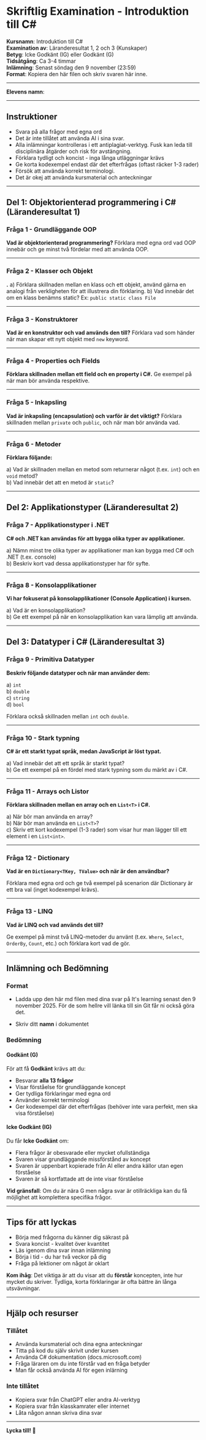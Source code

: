 # Skriftlig Examination - Introduktion till C#

**Kursnamn**: Introduktion till C#  
**Examination av**: Läranderesultat 1, 2 och 3 (Kunskaper)  
**Betyg**: Icke Godkänt (IG) eller Godkänt (G)  
**Tidsåtgång**: Ca 3-4 timmar  
**Inlämning**: Senast söndag den 9 november (23:59)  
**Format**: Kopiera den här filen och skriv svaren här inne.

---

**Elevens namn**:

---

## Instruktioner

- Svara på alla frågor med egna ord
- Det är inte tillåtet att använda AI i sina svar.
- Alla inlämningar kontrolleras i ett antiplagiat-verktyg. Fusk kan leda till disciplinära åtgärder och risk för avstängning.
- Förklara tydligt och koncist - inga långa utläggningar krävs
- Ge korta kodexempel endast där det efterfrågas (oftast räcker 1-3 rader)
- Försök att använda korrekt terminologi.
- Det är okej att använda kursmaterial och anteckningar

---

## Del 1: Objektorienterad programmering i C# (Läranderesultat 1)

### Fråga 1 - Grundläggande OOP

**Vad är objektorienterad programmering?** Förklara med egna ord vad OOP innebär och ge minst två fördelar med att använda OOP.

---

### Fråga 2 - Klasser och Objekt

**.**
a) Förklara skillnaden mellan en klass och ett objekt, använd gärna en analogi från verkligheten för att illustrera din förklaring.
b) Vad innebär det om en klass benämns static? Ex: `public static class File`

---

### Fråga 3 - Konstruktorer

**Vad är en konstruktor och vad används den till?** Förklara vad som händer när man skapar ett nytt objekt med `new` keyword.

---

### Fråga 4 - Properties och Fields

**Förklara skillnaden mellan ett field och en property i C#.** Ge exempel på när man bör använda respektive.

---

### Fråga 5 - Inkapsling

**Vad är inkapsling (encapsulation) och varför är det viktigt?** Förklara skillnaden mellan `private` och `public`, och när man bör använda vad.

---

### Fråga 6 - Metoder

**Förklara följande:**

a) Vad är skillnaden mellan en metod som returnerar något (t.ex. `int`) och en `void` metod?  
b) Vad innebär det att en metod är `static`?

---

## Del 2: Applikationstyper (Läranderesultat 2)

### Fråga 7 - Applikationstyper i .NET

**C# och .NET kan användas för att bygga olika typer av applikationer.**

a) Nämn minst tre olika typer av applikationer man kan bygga med C# och .NET (t.ex. console)  
b) Beskriv kort vad dessa applikationstyper har för syfte.

---

### Fråga 8 - Konsolapplikationer

**Vi har fokuserat på konsolapplikationer (Console Application) i kursen.**

a) Vad är en konsolapplikation?  
b) Ge ett exempel på när en konsolapplikation kan vara lämplig att använda.

---

## Del 3: Datatyper i C# (Läranderesultat 3)

### Fråga 9 - Primitiva Datatyper

**Beskriv följande datatyper och när man använder dem:**

a) `int`  
b) `double`  
c) `string`  
d) `bool`

Förklara också skillnaden mellan `int` och `double`.

---

### Fråga 10 - Stark typning

**C# är ett starkt typat språk, medan JavaScript är löst typat.**

a) Vad innebär det att ett språk är starkt typat?  
b) Ge ett exempel på en fördel med stark typning som du märkt av i C#.

---

### Fråga 11 - Arrays och Listor

**Förklara skillnaden mellan en array och en `List<T>` i C#.**

a) När bör man använda en array?  
b) När bör man använda en `List<T>`?  
c) Skriv ett kort kodexempel (1-3 rader) som visar hur man lägger till ett element i en `List<int>`.

---

### Fråga 12 - Dictionary

**Vad är en `Dictionary<TKey, TValue>` och när är den användbar?**

Förklara med egna ord och ge två exempel på scenarion där Dictionary är ett bra val (inget kodexempel krävs).

---

### Fråga 13 - LINQ

**Vad är LINQ och vad används det till?**

Ge exempel på minst två LINQ-metoder du använt (t.ex. `Where`, `Select`, `OrderBy`, `Count`, etc.) och förklara kort vad de gör.

---

## Inlämning och Bedömning

### Format

- Ladda upp den här md filen med dina svar på It's learning senast den 9 november 2025. För de
  som hellre vill länka till sin Git får ni också göra det.

- Skriv ditt **namn** i dokumentet

### Bedömning

#### Godkänt (G)

För att få **Godkänt** krävs att du:

- Besvarar **alla 13 frågor**
- Visar förståelse för grundläggande koncept
- Ger tydliga förklaringar med egna ord
- Använder korrekt terminologi
- Ger kodexempel där det efterfrågas (behöver inte vara perfekt, men ska visa förståelse)

#### Icke Godkänt (IG)

Du får **Icke Godkänt** om:

- Flera frågor är obesvarade eller mycket ofullständiga
- Svaren visar grundläggande missförstånd av koncept
- Svaren är uppenbart kopierade från AI eller andra källor utan egen förståelse
- Svaren är så kortfattade att de inte visar förståelse

**Vid gränsfall**: Om du är nära G men några svar är otillräckliga kan du få möjlighet att komplettera specifika frågor.

---

## Tips för att lyckas

- Börja med frågorna du känner dig säkrast på
- Svara koncist - kvalitet över kvantitet
- Läs igenom dina svar innan inlämning
- Börja i tid - du har två veckor på dig
- Fråga på lektioner om något är oklart

**Kom ihåg**: Det viktiga är att du visar att du **förstår** koncepten, inte hur mycket du skriver. Tydliga, korta förklaringar är ofta bättre än långa utsvävningar.

---

## Hjälp och resurser

### Tillåtet

- Använda kursmaterial och dina egna anteckningar
- Titta på kod du själv skrivit under kursen
- Använda C# dokumentation (docs.microsoft.com)
- Fråga läraren om du inte förstår vad en fråga betyder
- Man får också använda AI för egen inlärning

### Inte tillåtet

- Kopiera svar från ChatGPT eller andra AI-verktyg
- Kopiera svar från klasskamrater eller internet
- Låta någon annan skriva dina svar

---

**Lycka till! 🚀**
